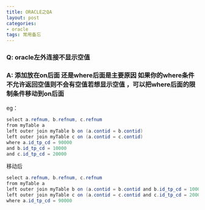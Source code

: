 ```yaml
---
title: ORACLE之QA
layout: post
categories:
- oracle
tags: 常用备忘
---
```


### Q: oracle左外连接不显示空值

### A: 添加放在on后面 还是where后面是主要原因  如果你的where条件不允许返回空值则不会有空值若想显示空值 ，可以把where后面的限制条件移动到on后面

eg：

```java
select a.refnum, b.refnum, c.refnum
from myTable a 
left outer join myTable b on (a.contid = b.contid) 
left outer join myTable c on (a.contid = c.contid) 
where a.id_tp_cd = 90000
and b.id_tp_cd = 10000
and c.id_tp_cd = 20000
```
移动后

```java
select a.refnum, b.refnum, c.refnum
from myTable a 
left outer join myTable b on (a.contid = b.contid and b.id_tp_cd = 10000) 
left outer join myTable c on (a.contid = c.contid and c.id_tp_cd = 20000) 
where a.id_tp_cd = 90000
```